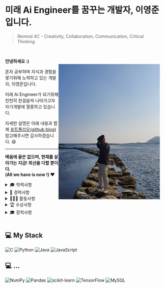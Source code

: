 <div align=left>
  <h1>미래 Ai Engineer를 꿈꾸는 개발자, 이영준입니다.</h1>
</div>

> Remind 4C - Creativity, Collaboration, Communication, Critical Thinking

<br>

**안녕하세요 :)**  
<img src="https://github.com/easyoung-lee/easyoung-lee.github.io/blob/be513fb41017bec7410e3dd1502ff8b63de64b18/images/Read_me_image1.png" align="right" width="330px">  

혼자 공부하며 지식과 경험을 쌓기위해 노력하고 있는 개발자, 이영준입니다.  

미래 Ai Engineer가 되기위해 천천히 한걸음씩 나아가고자 자기개발에 열중하고 있습니다.  
  
자세한 설명은 아래 내용과 함께 [포트폴리오(github blog)](https://easyoung-lee.github.io) 참고해주시면 감사하겠습니다.  :smile:  

***
**배움에 끝은 없으며, 현재를 살아가는 지금! 최선을 다할 뿐이다.  
(All we have is now !) ❤**
<br>

<details>
<summary>🎓 학력사항</summary>
<div markdown="1">
  
- 아주대학교 디지털미디어(주전공), 소프트웨어 및 컴퓨터공학(복수전공) 학사 ('16.03 ~ '20.02)
</div>
</details>

<details>
<summary>📝 경력사항</summary>
<div markdown="1">

- 청사진 협동조합(법인) - 이사 및 콘텐츠제작팀 팀장 ('19.03 ~ 20.02)  
- 대한민국 육군 장교(ROTC) 군복무 - 통신병과 ('20.03 ~ '22.06)

</div>
</details>

<details>
<summary>🏃🏻‍♀️ 활동사항</summary>
<div markdown="1">

- 아주대학교 3D 애니메이션 & Game Graphic 관련 단과 소학회(아티젠) 활동 ('16 ~ '17)
- 아주대학교 프로그래밍 개발 관련 단과대 소학회(TML) 활동 ('17 ~ '18)
- 아주대학교 학군단 ROTC 58기 활동 ('18.01 ~ '20.02)
- 아주대학교 창업동아리 - 청사진 협동조합(법인) 활동 - ('19.03 ~ '20.02)

</div>
</details>
 

<details>
<summary>🏆 수상사항</summary>
<div markdown="1">

- (작성중)아주대학교 캡스톤디자인 경진대회 상, 상 (연도)

</div>
</details>

<details>
<summary>🎓 장학사항</summary>
<div markdown="1">

- (작성중)아주대학교 김수정 장학 (2016-1), 성적우수 ('18)

</div>
</details>

<br>

## 💻 My Stack
![C](https://img.shields.io/badge/c-%2300599C.svg?style=for-the-badge&logo=c&logoColor=white)
![Python](https://img.shields.io/badge/python-3670A0?style=for-the-badge&logo=python&logoColor=ffdd54)
![Java](https://img.shields.io/badge/java-%23ED8B00.svg?style=for-the-badge&logo=java&logoColor=white)
<img alt="JavaScript" src ="https://img.shields.io/badge/JavaScriipt-F7DF1E.svg?&style=for-the-badge&logo=JavaScript&logoColor=black"/>

## 💻 ...
![NumPy](https://img.shields.io/badge/numpy-%23013243.svg?style=for-the-badge&logo=numpy&logoColor=white)
![Pandas](https://img.shields.io/badge/pandas-%23150458.svg?style=for-the-badge&logo=pandas&logoColor=white)
![scikit-learn](https://img.shields.io/badge/scikit--learn-%23F7931E.svg?style=for-the-badge&logo=scikit-learn&logoColor=white)
![TensorFlow](https://img.shields.io/badge/TensorFlow-%23FF6F00.svg?style=for-the-badge&logo=TensorFlow&logoColor=white)
![MySQL](https://img.shields.io/badge/mysql-%2300f.svg?style=for-the-badge&logo=mysql&logoColor=white)
